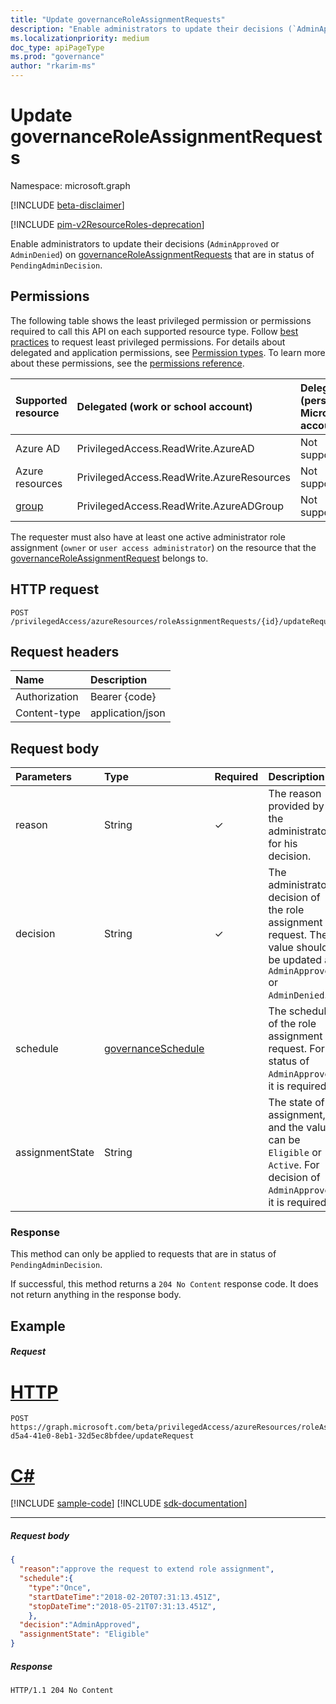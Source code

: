 ```yaml
---
title: "Update governanceRoleAssignmentRequests"
description: "Enable administrators to update their decisions (`AdminApproved` or `AdminDenied`) on governanceRoleAssignmentRequests that are in status of `PendingAdminDecision`."
ms.localizationpriority: medium
doc_type: apiPageType
ms.prod: "governance"
author: "rkarim-ms"
---
```


# Update governanceRoleAssignmentRequests

Namespace: microsoft.graph

[!INCLUDE [beta-disclaimer](../../includes/beta-disclaimer.md)]

[!INCLUDE [pim-v2ResourceRoles-deprecation](../../includes/pim-v2ResourceRoles-deprecation.md)]

Enable administrators to update their decisions (`AdminApproved` or `AdminDenied`) on [governanceRoleAssignmentRequests](../resources/governanceroleassignmentrequest.md) that are in status of `PendingAdminDecision`.

## Permissions

The following table shows the least privileged permission or permissions required to call this API on each supported resource type. Follow [best practices](/graph/permissions-overview#best-practices-for-using-microsoft-graph-permissions) to request least privileged permissions. For details about delegated and application permissions, see [Permission types](/graph/permissions-overview#permission-types). To learn more about these permissions, see the [permissions reference](/graph/permissions-reference).

| Supported resource | Delegated (work or school account) | Delegated (personal Microsoft account) | Application |
|:-|:-|:-|:-|
| Azure AD | PrivilegedAccess.ReadWrite.AzureAD | Not supported. | Not supported. |
| Azure resources | PrivilegedAccess.ReadWrite.AzureResources | Not supported. | Not supported. |
| [group](../resources/group.md) | PrivilegedAccess.ReadWrite.AzureADGroup | Not supported. | Not supported. |

The requester must also have at least one active administrator role assignment (`owner` or `user access administrator`) on the resource that the [governanceRoleAssignmentRequest](../resources/governanceroleassignmentrequest.md) belongs to.

## HTTP request
<!-- { "blockType": "ignored" } -->
```http
POST /privilegedAccess/azureResources/roleAssignmentRequests/{id}/updateRequest   
```

## Request headers
| Name           | Description|
|:---------------|:----------|
| Authorization  | Bearer {code}|
| Content-type  | application/json|

## Request body

|Parameters	     |Type	                 |Required |Description|
|:-------------|:----------------------|:--------|:----------|
|reason        |String                 |✓        |The reason provided by the administrator for his decision.|
|decision        |String                 |✓        |The administrator decision of the role assignment request. The value should be updated as `AdminApproved` or `AdminDenied`.|
|schedule      |[governanceSchedule](../resources/governanceschedule.md)|        | The schedule of the role assignment request. For status of `AdminApproved`, it is required.|
|assignmentState      |String|         | The state of assignment, and the values can be `Eligible` or `Active`. For decision of `AdminApproved`, it is required. |
### Response
This method can only be applied to requests that are in status of `PendingAdminDecision`.

If successful, this method returns a `204 No Content` response code. It does not return anything in the response body.

## Example
##### Request

# [HTTP](#tab/http)
<!-- {
  "blockType": "request",
  "name": "updaterequest_governanceroleassignmentrequest"
}-->
```http
POST https://graph.microsoft.com/beta/privilegedAccess/azureResources/roleAssignmentRequests/7c53453e-d5a4-41e0-8eb1-32d5ec8bfdee/updateRequest
```

# [C#](#tab/csharp)
[!INCLUDE [sample-code](../includes/snippets/csharp/updaterequest-governanceroleassignmentrequest-csharp-snippets.md)]
[!INCLUDE [sdk-documentation](../includes/snippets/snippets-sdk-documentation-link.md)]

---

##### Request body
```json
{
  "reason":"approve the request to extend role assignment",
  "schedule":{
    "type":"Once",
    "startDateTime":"2018-02-20T07:31:13.451Z",
    "stopDateTime":"2018-05-21T07:31:13.451Z",
    },
  "decision":"AdminApproved",
  "assignmentState": "Eligible"
}
```

##### Response
<!-- {
  "blockType": "response"
} -->
```http
HTTP/1.1 204 No Content
```


<!-- uuid: 8fcb5dbc-d5aa-4681-8e31-b001d5168d79
2015-10-25 14:57:30 UTC -->
<!--
{
  "type": "#page.annotation",
  "description": "UpdateRequest governanceRoleAssignmentRequest",
  "keywords": "",
  "section": "documentation",
  "tocPath": "",
  "suppressions": [
  ]
}
-->



